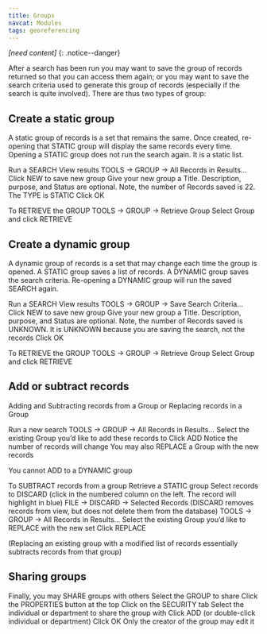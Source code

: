 ```yaml
---
title: Groups
navcat: Modules
tags: georeferencing
---
```

*[need content]*
{: .notice--danger}

After a search has been run you may want to save the group of records returned so that you can access them again; or you may want to save the search criteria used to generate this group of records (especially if the search is quite involved). There are thus two types of group:

## Create a static group

A static group of records is a set that remains the same.  Once created, re-opening that STATIC group will display the same records every time.  Opening a STATIC group does not run the search again.  It is a static list.

Run a SEARCH
View results
TOOLS -> GROUP -> All Records in Results…
Click NEW to save new group
Give your new group a Title.  Description, purpose, and Status are optional.
Note, the number of Records saved is 22.  The TYPE is STATIC
Click OK

To RETRIEVE the GROUP
TOOLS -> GROUP -> Retrieve Group
Select Group and click RETRIEVE

## Create a dynamic group

A dynamic group of records is a set that may change each time the group is opened.  A STATIC group saves a list of records.  A DYNAMIC group saves the search criteria.  Re-opening a DYNAMIC group will run the saved SEARCH again.  

Run a SEARCH
View results
TOOLS -> GROUP -> Save Search Criteria…
Click NEW to save new group
Give your new group a Title.  Description, purpose, and Status are optional.
Note, the number of Records saved is UNKNOWN.   It is UNKNOWN because you are saving the search, not the records
Click OK


To RETRIEVE the GROUP
TOOLS -> GROUP -> Retrieve Group
Select Group and click RETRIEVE

## Add or subtract records

Adding and Subtracting records from a Group or Replacing records in a Group

Run a new search
TOOLS -> GROUP -> All Records in Results…
Select the existing Group you’d like to add these records to
Click ADD
Notice the number of records will change
You may also REPLACE a Group with the new records

You cannot ADD to a DYNAMIC group

To SUBTRACT records from a group
Retrieve a STATIC group
Select records to DISCARD (click in the numbered column on the left.  The record will highlight in blue)
FILE -> DISCARD -> Selected Records
(DISCARD removes records from view, but does not delete them from the database)
TOOLS -> GROUP -> All Records in Results…
Select the existing Group you’d like to REPLACE with the new set
Click REPLACE

(Replacing an existing group with a modified list of records essentially subtracts records from that group)

## Sharing groups

Finally, you may SHARE groups with others
Select the GROUP to share
Click the PROPERTIES button at the top
Click on the SECURITY tab
Select the individual or department to share the group with
Click ADD (or double-click individual or department)
Click OK
Only the creator of the group may edit it

